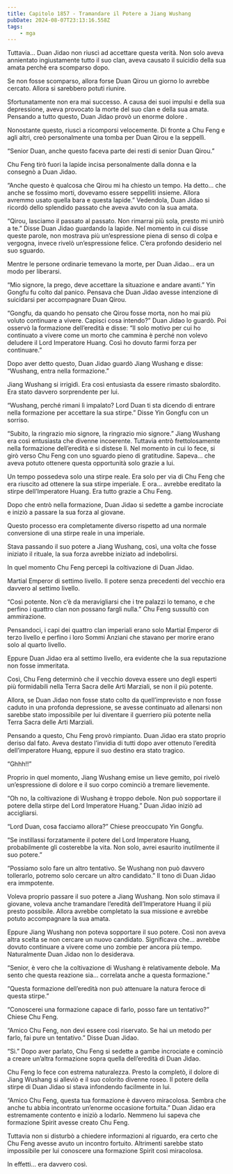 ```yaml
---
title: Capitolo 1857 - Tramandare il Potere a Jiang Wushang
pubDate: 2024-08-07T23:13:16.558Z
tags:
    - mga
---
```



Tuttavia… Duan Jidao non riuscì ad accettare questa verità. Non solo aveva annientato ingiustamente tutto il suo clan, aveva causato il suicidio della sua amata perché era scomparso dopo.


Se non fosse scomparso, allora forse Duan Qirou un giorno lo avrebbe cercato. Allora si sarebbero potuti riunire.


Sfortunatamente non era mai successo. A causa dei suoi impulsi e della sua depressione, aveva provocato la morte del suo clan e della sua amata. Pensando a tutto questo, Duan Jidao provò un enorme dolore .


Nonostante questo, riuscì a ricomporsi velocemente. Di fronte a Chu Feng e agli altri, creò personalmente una tomba per Duan Qirou e la seppellì.


“Senior Duan, anche questo faceva parte dei resti di senior Duan Qirou.”


Chu Feng tirò fuori la lapide incisa personalmente dalla donna e la consegnò a Duan Jidao.

“Anche questo è qualcosa che Qirou mi ha chiesto un tempo. Ha detto… che anche se fossimo morti, dovevamo essere seppelliti insieme. Allora avremmo usato quella bara e questa lapide.” Vedendola, Duan Jidao si ricordò dello splendido passato che aveva avuto con la sua amata.

“Qirou, lasciamo il passato al passato. Non rimarrai più sola, presto mi unirò a te.” Disse Duan Jidao guardando la lapide. Nel momento in cui disse queste parole, non mostrava più un’espressione piena di senso di colpa e vergogna, invece rivelò un’espressione felice. C’era profondo desiderio nel suo sguardo.

Mentre le persone ordinarie temevano la morte, per Duan Jidao… era un modo per liberarsi.

“Mio signore, la prego, deve accettare la situazione e andare avanti.” Yin Gongfu fu colto dal panico. Pensava che Duan Jidao avesse intenzione di suicidarsi per accompagnare Duan Qirou.


“Gongfu, da quando ho pensato che Qirou fosse morta, non ho mai più voluto continuare a vivere. Capisci cosa intendo?” Duan Jidao lo guardò. Poi osservò la formazione dell’eredità e disse: “Il solo motivo per cui ho continuato a vivere come un morto che cammina è perché non volevo deludere il Lord Imperatore Huang. Così ho dovuto farmi forza per continuare.”


Dopo aver detto questo, Duan Jidao guardò Jiang Wushang e disse: “Wushang, entra nella formazione.”


Jiang Wushang si irrigidì. Era così entusiasta da essere rimasto sbalordito. Era stato davvero sorprendente per lui.

“Wushang, perché rimani lì impalato? Lord Duan ti sta dicendo di entrare nella formazione per accettare la sua stirpe.” Disse Yin Gongfu con un sorriso.


“Subito, la ringrazio mio signore, la ringrazio mio signore.” Jiang Wushang era così entusiasta che divenne incoerente. Tuttavia entrò frettolosamente nella formazione dell’eredità e si distese lì. Nel momento in cui lo fece, si girò verso Chu Feng con uno sguardo pieno di gratitudine. Sapeva… che aveva potuto ottenere questa opportunità solo grazie a lui.


Un tempo possedeva solo una stirpe reale. Era solo per via di Chu Feng che era riuscito ad ottenere la sua stirpe imperiale. E ora… avrebbe ereditato la stirpe dell’Imperatore Huang. Era tutto grazie a Chu Feng.

Dopo che entrò nella formazione, Duan Jidao si sedette a gambe incrociate e iniziò a passare la sua forza al giovane.


Questo processo era completamente diverso rispetto ad una normale conversione di una stirpe reale in una imperiale.


Stava passando il suo potere a Jiang Wushang, così, una volta che fosse iniziato il rituale, la sua forza avrebbe iniziato ad indebolirsi.

In quel momento Chu Feng percepì la coltivazione di Duan Jidao.


Martial Emperor di settimo livello. Il potere senza precedenti del vecchio era davvero al settimo livello.


“Così potente. Non c’è da meravigliarsi che i tre palazzi lo temano, e che perfino i quattro clan non possano fargli nulla.” Chu Feng sussultò con ammirazione.


Pensandoci, i capi dei quattro clan imperiali erano solo Martial Emperor di terzo livello e perfino i loro Sommi Anziani che stavano per morire erano solo al quarto livello.


Eppure Duan Jidao era al settimo livello, era evidente che la sua reputazione non fosse immeritata.

Così, Chu Feng determinò che il vecchio doveva essere uno degli esperti più formidabili nella Terra Sacra delle Arti Marziali, se non il più potente.


Allora, se Duan Jidao non fosse stato colto da quell’imprevisto e non fosse caduto in una profonda depressione, se avesse continuato ad allenarsi non sarebbe stato impossibile per lui diventare il guerriero più potente nella Terra Sacra delle Arti Marziali.


Pensando a questo, Chu Feng provò rimpianto. Duan Jidao era stato proprio deriso dal fato. Aveva destato l’invidia di tutti dopo aver ottenuto l’eredità dell’imperatore Huang, eppure il suo destino era stato tragico.


“Ghhh!!”


Proprio in quel momento, Jiang Wushang emise un lieve gemito, poi rivelò un’espressione di dolore e il suo corpo cominciò a tremare lievemente.

“Oh no, la coltivazione di Wushang è troppo debole. Non può sopportare il potere della stirpe del Lord Imperatore Huang.” Duan Jidao iniziò ad accigliarsi.


“Lord Duan, cosa facciamo allora?” Chiese preoccupato Yin Gongfu.


“Se instillassi forzatamente il potere del Lord Imperatore Huang, probabilmente gli costerebbe la vita. Non solo, avrei esaurito inutilmente il suo potere.”


“Possiamo solo fare un altro tentativo. Se Wushang non può davvero tollerarlo, potremo solo cercare un altro candidato.” Il tono di Duan Jidao era immpotente.


Voleva proprio passare il suo potere a Jiang Wushang. Non solo stimava il giovane, voleva anche tramandare l’eredità dell’Imperatore Huang il più presto possibile. Allora avrebbe completato la sua missione e avrebbe potuto accompagnare la sua amata.

Eppure Jiang Wushang non poteva sopportare il suo potere. Così non aveva altra scelta se non cercare un nuovo candidato. Significava che… avrebbe dovuto continuare a vivere come uno zombie per ancora più tempo. Naturalmente Duan Jidao non lo desiderava.


“Senior, è vero che la coltivazione di Wushang è relativamente debole. Ma sento che questa reazione sia… correlata anche a questa formazione.”


“Questa formazione dell’eredità non può attenuare la natura feroce di questa stirpe.”


“Conoscerei una formazione capace di farlo, posso fare un tentativo?” Chiese Chu Feng.


“Amico Chu Feng, non devi essere così riservato. Se hai un metodo per farlo, fai pure un tentativo.” Disse Duan Jidao.

“Sì.” Dopo aver parlato, Chu Feng si sedette a gambe incrociate e cominciò a creare un’altra formazione sopra quella dell’eredità di Duan Jidao.


Chu Feng lo fece con estrema naturalezza. Presto la completò, il dolore di Jiang Wushang si alleviò e il suo colorito divenne roseo. Il potere della stirpe di Duan Jidao si stava infondendo facilmente in lui.


“Amico Chu Feng, questa tua formazione è davvero miracolosa. Sembra che anche tu abbia incontrato un’enorme occasione fortuita.” Duan Jidao era estremamente contento e iniziò a lodarlo. Nemmeno lui sapeva che formazione Spirit avesse creato Chu Feng.


Tuttavia non si disturbò a chiedere informazioni al riguardo, era certo che Chu Feng avesse avuto un incontro fortuito. Altrimenti sarebbe stato impossibile per lui conoscere una formazione Spirit così miracolosa.


In effetti… era davvero così.





